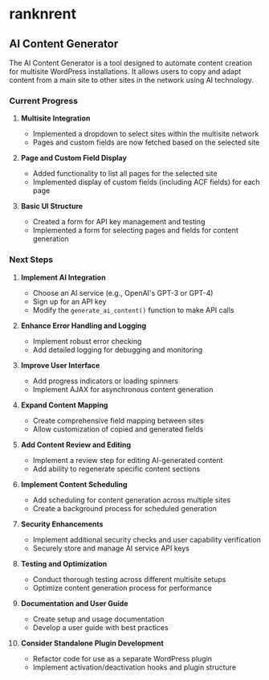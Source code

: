 # ranknrent

## AI Content Generator

The AI Content Generator is a tool designed to automate content creation for multisite WordPress installations. It allows users to copy and adapt content from a main site to other sites in the network using AI technology.

### Current Progress

1. **Multisite Integration**
   - Implemented a dropdown to select sites within the multisite network
   - Pages and custom fields are now fetched based on the selected site

2. **Page and Custom Field Display**
   - Added functionality to list all pages for the selected site
   - Implemented display of custom fields (including ACF fields) for each page

3. **Basic UI Structure**
   - Created a form for API key management and testing
   - Implemented a form for selecting pages and fields for content generation

### Next Steps

1. **Implement AI Integration**
   - Choose an AI service (e.g., OpenAI's GPT-3 or GPT-4)
   - Sign up for an API key
   - Modify the `generate_ai_content()` function to make API calls

2. **Enhance Error Handling and Logging**
   - Implement robust error checking
   - Add detailed logging for debugging and monitoring

3. **Improve User Interface**
   - Add progress indicators or loading spinners
   - Implement AJAX for asynchronous content generation

4. **Expand Content Mapping**
   - Create comprehensive field mapping between sites
   - Allow customization of copied and generated fields

5. **Add Content Review and Editing**
   - Implement a review step for editing AI-generated content
   - Add ability to regenerate specific content sections

6. **Implement Content Scheduling**
   - Add scheduling for content generation across multiple sites
   - Create a background process for scheduled generation

7. **Security Enhancements**
   - Implement additional security checks and user capability verification
   - Securely store and manage AI service API keys

8. **Testing and Optimization**
   - Conduct thorough testing across different multisite setups
   - Optimize content generation process for performance

9. **Documentation and User Guide**
   - Create setup and usage documentation
   - Develop a user guide with best practices

10. **Consider Standalone Plugin Development**
    - Refactor code for use as a separate WordPress plugin
    - Implement activation/deactivation hooks and plugin structure